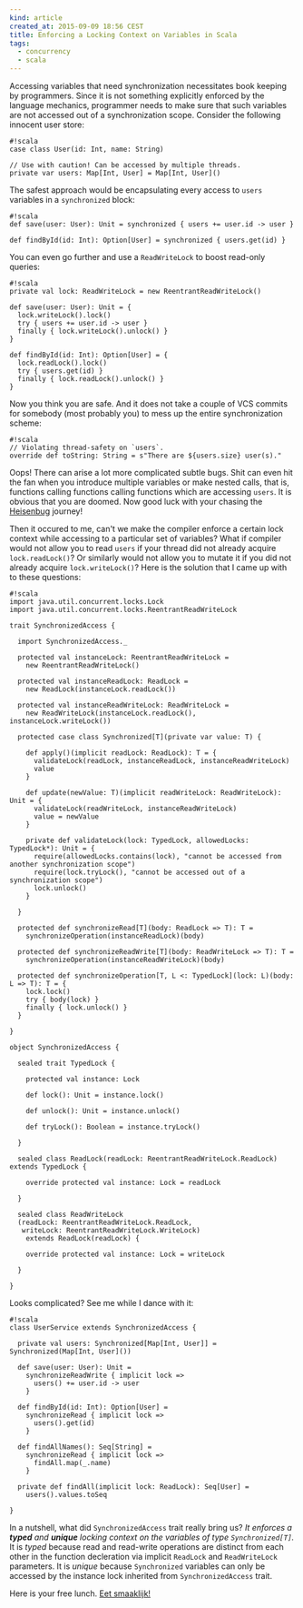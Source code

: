 ```yaml
---
kind: article
created_at: 2015-09-09 18:56 CEST
title: Enforcing a Locking Context on Variables in Scala
tags:
  - concurrency
  - scala
---
```


Accessing variables that need synchronization necessitates book keeping by
programmers. Since it is not something explicitly enforced by the language
mechanics, programmer needs to make sure that such variables are not accessed
out of a synchronization scope. Consider the following innocent user store:

    #!scala
    case class User(id: Int, name: String)
    
    // Use with caution! Can be accessed by multiple threads.
    private var users: Map[Int, User] = Map[Int, User]()

The safest approach would be encapsulating every access to `users` variables
in a `synchronized` block:

    #!scala
    def save(user: User): Unit = synchronized { users += user.id -> user }
    
    def findById(id: Int): Option[User] = synchronized { users.get(id) }

You can even go further and use a `ReadWriteLock` to boost read-only queries:

    #!scala
    private val lock: ReadWriteLock = new ReentrantReadWriteLock()
    
    def save(user: User): Unit = {
      lock.writeLock().lock()
      try { users += user.id -> user }
      finally { lock.writeLock().unlock() }
    }
    
    def findById(id: Int): Option[User] = {
      lock.readLock().lock()
      try { users.get(id) }
      finally { lock.readLock().unlock() }
    }

Now you think you are safe. And it does not take a couple of VCS commits for
somebody (most probably you) to mess up the entire synchronization scheme:

    #!scala
    // Violating thread-safety on `users`.
    override def toString: String = s"There are ${users.size} user(s)."

Oops! There can arise a lot more complicated subtle bugs. Shit can even hit
the fan when you introduce multiple variables or make nested calls, that is,
functions calling functions calling functions which are accessing `users`. It
is obvious that you are doomed. Now good luck with your chasing the
[Heisenbug](https://en.wikipedia.org/wiki/Heisenbug) journey!

Then it occured to me, can't we make the compiler enforce a certain lock
context while accessing to a particular set of variables? What if compiler
would not allow you to read `users` if your thread did not already acquire
`lock.readLock()`? Or similarly would not allow you to mutate it if you did
not already acquire `lock.writeLock()`? Here is the solution that I came up
with to these questions:

    #!scala
    import java.util.concurrent.locks.Lock
    import java.util.concurrent.locks.ReentrantReadWriteLock
    
    trait SynchronizedAccess {
    
      import SynchronizedAccess._
    
      protected val instanceLock: ReentrantReadWriteLock =
        new ReentrantReadWriteLock()
    
      protected val instanceReadLock: ReadLock =
        new ReadLock(instanceLock.readLock())
    
      protected val instanceReadWriteLock: ReadWriteLock =
        new ReadWriteLock(instanceLock.readLock(), instanceLock.writeLock())
    
      protected case class Synchronized[T](private var value: T) {
    
        def apply()(implicit readLock: ReadLock): T = {
          validateLock(readLock, instanceReadLock, instanceReadWriteLock)
          value
        }
    
        def update(newValue: T)(implicit readWriteLock: ReadWriteLock): Unit = {
          validateLock(readWriteLock, instanceReadWriteLock)
          value = newValue
        }
    
        private def validateLock(lock: TypedLock, allowedLocks: TypedLock*): Unit = {
          require(allowedLocks.contains(lock), "cannot be accessed from another synchronization scope")
          require(lock.tryLock(), "cannot be accessed out of a synchronization scope")
          lock.unlock()
        }
    
      }
    
      protected def synchronizeRead[T](body: ReadLock => T): T =
        synchronizeOperation(instanceReadLock)(body)
    
      protected def synchronizeReadWrite[T](body: ReadWriteLock => T): T =
        synchronizeOperation(instanceReadWriteLock)(body)
    
      protected def synchronizeOperation[T, L <: TypedLock](lock: L)(body: L => T): T = {
        lock.lock()
        try { body(lock) }
        finally { lock.unlock() }
      }
    
    }
    
    object SynchronizedAccess {
    
      sealed trait TypedLock {
    
        protected val instance: Lock
    
        def lock(): Unit = instance.lock()
    
        def unlock(): Unit = instance.unlock()
    
        def tryLock(): Boolean = instance.tryLock()
    
      }
    
      sealed class ReadLock(readLock: ReentrantReadWriteLock.ReadLock) extends TypedLock {
    
        override protected val instance: Lock = readLock
    
      }
    
      sealed class ReadWriteLock
      (readLock: ReentrantReadWriteLock.ReadLock,
       writeLock: ReentrantReadWriteLock.WriteLock)
        extends ReadLock(readLock) {
    
        override protected val instance: Lock = writeLock
    
      }
    
    }

Looks complicated? See me while I dance with it:

    #!scala
    class UserService extends SynchronizedAccess {
    
      private val users: Synchronized[Map[Int, User]] = Synchronized(Map[Int, User]())
    
      def save(user: User): Unit =
        synchronizeReadWrite { implicit lock =>
          users() += user.id -> user
        }
    
      def findById(id: Int): Option[User] =
        synchronizeRead { implicit lock =>
          users().get(id)
        }
    
      def findAllNames(): Seq[String] =
        synchronizeRead { implicit lock =>
          findAll.map(_.name)
        }
    
      private def findAll(implicit lock: ReadLock): Seq[User] =
        users().values.toSeq
    
    }

In a nutshell, what did `SynchronizedAccess` trait really bring us? *It
enforces a **typed** and **unique** locking context on the variables of type
`Synchronized[T]`.* It is *typed* because read and read-write operations are
distinct from each other in the function decleration via implicit `ReadLock`
and `ReadWriteLock` parameters. It is *unique* because `Synchronized`
variables can only be accessed by the instance lock inherited from
`SynchronizedAccess` trait.

Here is your free lunch. [Eet smaaklijk!](https://translate.google.com/#nl/en/eet%20smakelijk)
